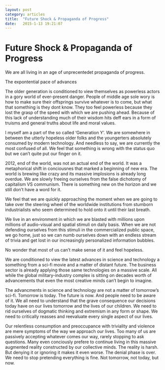 ```yaml
---
layout: post
category: articles
title:  "Future Shock & Propaganda of Progress"
date:   2015-1-13 19:21:07
---
```


# Future Shock & Propaganda of Progress

We are all living in an age of unprecentedet propaganda of progress.

The expontential pace of advances 

The older generation is conditioned to view themselves as powerless actors in a gory world of ever-present danger. People of middle age sole wory is how to make sure their offsprings survive whatever is to come, but what that something is they dont know. They too feel powerless because they lost the grasp of the speed with which we are pushing ahead. Because of this lack of understanding much of their wisdom hits deff ears in a form of truisms and general truths about life and moral values.

I myself am a part of the so called ‘Generation Y’. We are somewhere in between the utterly hopeless older folks and the youngerters absolutely consumed by modern technology. And needless to say, we are currently the most confused of all. We feel that something is wrong with the status quo but we can’t quite put our finger on it.

2012, end of the world, was not an actual end of the world. It was a metaphorical shift in conciousnes that marked a beginning of new era. The world is brewing like crazy and its massive implosions is already long overdue. We are slowly freeing ourselves from the false dichotomy of capitalism VS communism. There is something new on the horizon and we still don’t have a word for it.






We feel that we are quickly approaching the moment when we are going to take over the steering wheel of the worldwide institutions from stumborn industrialists who seem determined to hold onto it until their last breath.


We live in an environment in which we are blasted with millions upon millions of audio-visual and spatial stimuli on daily basis. When we are not defending ourselves from this stimuli in the commercialized public space, we go home, just so we can numb ourselves down with an endless stream of trivia and get lost in our increasingly personalized information bubbles.

No wonder that most of us can’t make sense of it and feel hopeless.

We are conditioned to view the latest advances in science and technology a something from a sci-fi movie and a matter of distant future. The business sector is already applying those same technologies on a massive scale. All while the global military-industry complex is sitting on decades worth of advancements that even the most creative minds can’t begin to imagine.

The advancments in science and technology are not a matter of tomorrow’s sci-fi. Tomorrow is today. The future is now. And people need to be aware of it. We all need to understand that the grave consequence our decisions today have on our lives tomorrow and the lives of our children. We need to rid ourselves of dogmatic thinking and extremism in any form or shape. We need to critically reasses and reevaluate every single aspect of our lives.

Our relentless consumption and preoccupance with triviality and violence are mere symptoms of the way we approach our lives. Too many of us are passively accepting whatever comes our way, rarely stopping to ask questions. Many even conciously prefere to continue living in this massive augmented reality constructed by our collective minds. The reality is harsh. But denying it or ignoring it makes it even worse. The denial phase is over. We need to stop pretending everything is fine. Not tomorrow, not today, but now.



